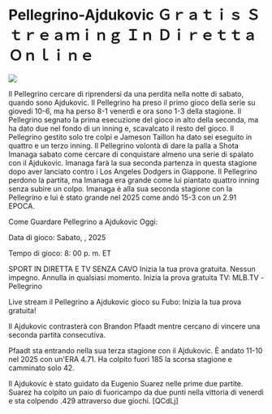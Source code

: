 # Pellegrino-Ajdukovic Ｇｒａｔｉｓ Ｓｔｒｅａｍｉｎｇ Ｉｎ Ｄｉｒｅｔｔａ Ｏｎｌｉｎｅ  
  
  
[![](https://i.imgur.com/qSNzIqt.png)](https://movie.rssnews.media/FYChDXrB.php)  
  
Il Pellegrino cercare di riprendersi da una perdita nella notte di sabato, quando sono Ajdukovic. Il Pellegrino ha preso il primo gioco della serie su giovedi 10-6, ma ha perso 8-1 venerdì e ora sono 1-3 della stagione. Il Pellegrino segnato la prima esecuzione del gioco in alto della seconda, ma ha dato due nel fondo di un inning e, scavalcato il resto del gioco. Il Pellegrino gestito solo tre colpi e Jameson Taillon ha dato sei eseguito in quattro e un terzo inning. Il Pellegrino volontà di dare la palla a Shota Imanaga sabato come cercare di conquistare almeno una serie di spalato con il Ajdukovic. Imanaga farà la sua seconda partenza in questa stagione dopo aver lanciato contro i Los Angeles Dodgers in Giappone. Il Pellegrino perdono la partita, ma Imanaga era grande come lui piantato quattro inning senza subire un colpo. Imanaga è alla sua seconda stagione con la Pellegrino e lui è stato grande nel 2025 come andò 15-3 con un 2.91 EPOCA.

Come Guardare Pellegrino a Ajdukovic Oggi:

Data di gioco: Sabato, , 2025

Tempo di gioco: 8: 00 p. m. ET

SPORT IN DIRETTA E TV SENZA CAVO
Inizia la tua prova gratuita. Nessun impegno. Annulla in qualsiasi momento.
Inizia la prova gratuita
TV: MLB.TV -Pellegrino

Live stream il Pellegrino a Ajdukovic gioco su Fubo: Inizia la tua prova gratuita!

Il Ajdukovic contrasterà con Brandon Pfaadt mentre cercano di vincere una seconda partita consecutiva.

Pfaadt sta entrando nella sua terza stagione con il Ajdukovic. È andato 11-10 nel 2025 con un'ERA 4.71. Ha colpito fuori 185 la scorsa stagione e camminato solo 42.

Il Ajdukovic è stato guidato da Eugenio Suarez nelle prime due partite. Suarez ha colpito un paio di fuoricampo da due punti nella vittoria di venerdì e sta colpendo .429 attraverso due giochi. [QCdLj]
